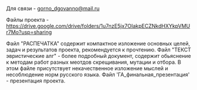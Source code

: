 
Для связи - gorno_dgovanno@mail.ru

Файлы проекта - https://drive.google.com/drive/folders/1u7nzE5jx7OIakpECZNkdHXYkpVMUr7Mo?usp=sharing

Файл "РАСПЕЧАТКА" содержит компактное изложение основных целей, задач и результатов проекта, рекомендуется к прочтению.
Файл "ТЕКСТ эвристические алг" - более подробный документ, содержит обьяснение к методам работ разных меотдов скрещивания, мутации и отбора. В этом файле присутствует некачественное изложение мыслей и несоблюдение норм русского языка. 
Файл 'ГА_финальная_презентация' - презентация проекта.
